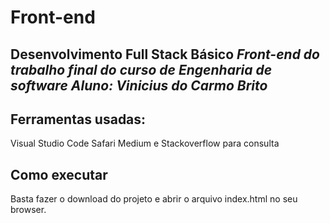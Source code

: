 # Front-end

**Desenvolvimento Full Stack Básico**
*Front-end do trabalho final do curso de Engenharia de software*
*Aluno: Vinicius do Carmo Brito*
---

## Ferramentas usadas:
Visual Studio Code
Safari
Medium e Stackoverflow para consulta


## Como executar

Basta fazer o download do projeto e abrir o arquivo index.html no seu browser.
